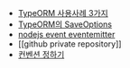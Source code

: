 - [TypeORM 사용사례 3가지](https://medium.com/zigbang/typeorm-%EC%82%AC%EC%9A%A9%EC%82%AC%EB%A1%80-3%EA%B0%80%EC%A7%80-6a3c2bcd6cff)
- [TypeORM의 SaveOptions](https://jhyeok.com/typeorm-save-options/)
- [nodejs event eventemitter](https://iskull-dev.tistory.com/198)
- [[github private repository]]
- [컨벤션 정하기](https://techblog.woowahan.com/9804/)


